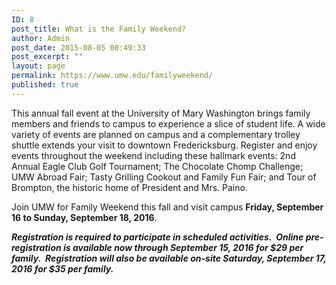 ```yaml
---
ID: 8
post_title: What is the Family Weekend?
author: Admin
post_date: 2015-08-05 00:49:33
post_excerpt: ""
layout: page
permalink: https://www.umw.edu/familyweekend/
published: true
---
```

This annual fall event at the University of Mary Washington brings family members and friends to campus to experience a slice of student life. A wide variety of events are planned on campus and a complementary trolley shuttle extends your visit to downtown Fredericksburg. Register and enjoy events throughout the weekend including these hallmark events: 2nd Annual Eagle Club Golf Tournament; The Chocolate Chomp Challenge; UMW Abroad Fair; Tasty Grilling Cookout and Family Fun Fair; and Tour of Brompton, the historic home of President and Mrs. Paino.

Join UMW for Family Weekend this fall and visit campus <strong>Friday, September 16 to Sunday, September 18, 2016</strong>.

<em><strong>Registration is required to participate in scheduled activities.  Online pre-registration is available now through September 15, 2016 for $29 per family.  Registration will also be available on-site Saturday, September 17, 2016 for $35 per family.</strong></em>